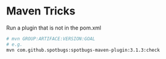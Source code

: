 # Maven Tricks

Run a plugin that is not in the pom.xml

```bash
# mvn GROUP:ARTIFACE:VERSION:GOAL
# e.g.
mvn com.github.spotbugs:spotbugs-maven-plugin:3.1.3:check
```


